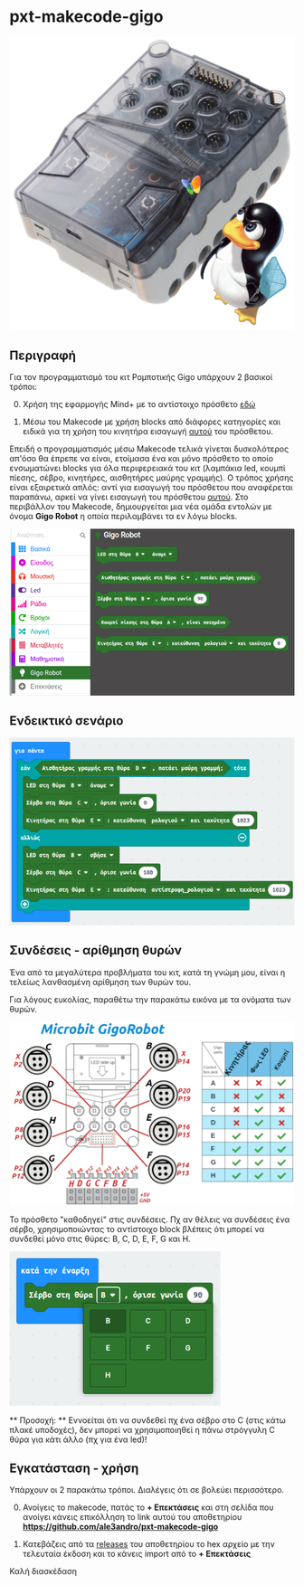 # pxt-makecode-gigo

![ale3andro-gigo](icon.png)

## Περιγραφή

Για τον προγραμματισμό του κιτ Ρομποτικής Gigo υπάρχουν 2 βασικοί τρόποι:

0. Χρήση της εφαρμογής Mind+ με το αντίστοιχο πρόσθετο [εδώ](https://github.com/ale3andro/mindplus_ext_gigorobot)

1. Μέσω του Makecode με χρήση blocks από διάφορες κατηγορίες και ειδικά για τη χρήση του κινητήρα εισαγωγή [αυτού](https://github.com/gigotoys/gigo-block) του πρόσθετου.

Επειδή ο προγραμματισμός μέσω Makecode τελικά γίνεται δυσκολότερος απ'όσο θα έπρεπε να είναι, ετοίμασα ένα και μόνο πρόσθετο το οποίο ενσωματώνει blocks για όλα περιφερειακά του κιτ (λαμπάκια led, κουμπί πίεσης, σέβρο, κινητήρες, αισθητήρες μαύρης γραμμής). Ο τρόπος χρήσης είναι εξαιρετικά απλός: αντί για εισαγωγή του πρόσθετου που αναφέρεται παραπάνω, αρκεί να γίνει εισαγωγή του πρόσθετου [αυτού](https://github.com/ale3andro/pxt-makecode-gigo). Στο περιβάλλον του Makecode, δημιουργείται μια νέα ομάδα εντολών με όνομα **Gigo Robot** η οποία περιλαμβάνει τα εν λόγω blocks.

![gigorobots blocks](images/makecode-gigorobot-blocks.png)

## Ενδεικτικό σενάριο

![gigorobots blocks scenario](images/random-scenario.png)

## Συνδέσεις - αρίθμηση θυρών

Ένα από τα μεγαλύτερα προβλήματα του κιτ, κατά τη γνώμη μου, είναι η τελείως λανθασμένη αρίθμηση των θυρών του.

Για λόγους ευκολίας, παραθέτω την παρακάτω εικόνα με τα ονόματα των θυρών.

![gigo porst](images/gigo.png)

Το πρόσθετο "καθοδηγεί" στις συνδέσεις. Πχ αν θέλεις να συνδέσεις ένα σέρβο, χρησιμοποιώντας το αντίστοιχο block βλέπεις ότι μπορεί να συνδεθεί μόνο στις θύρες: B, C, D, E, F, G και Η.

![servo allowed ports](images/servo-ports.png)

** Προσοχή: ** Εννοείται ότι να συνδεθεί πχ ένα σέβρο στο C (στις κάτω πλακέ υποδοχές), δεν μπορεί να χρησιμοποιηθεί η πάνω στρόγγυλη C θύρα για κάτι άλλο (πχ για ένα led)!

## Εγκατάσταση - χρήση

Υπάρχουν οι 2 παρακάτω τρόποι. Διαλέγεις ότι σε βολεύει περισσότερο.

0. Ανοίγεις το makecode, πατάς το **+ Επεκτάσεις** και στη σελίδα που ανοίγει κάνεις επικόλληση το link αυτού του αποθετηρίου **https://github.com/ale3andro/pxt-makecode-gigo**

1. Κατεβάζεις από τα [releases](https://github.com/ale3andro/pxt-makecode-gigo/releases) του αποθετηρίου τo hex αρχείο με την τελευταία έκδοση και το κάνεις import από το **+ Επεκτάσεις**


Καλή διασκέδαση
